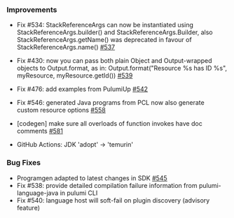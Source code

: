 ### Improvements

- Fix #534: StackReferenceArgs can now be instantiated using StackReferenceArgs.builder() and StackReferenceArgs.Builder, 
  also StackReferenceArgs.getName() was deprecated in favour of StackReferenceArgs.name()
[#537](https://github.com/pulumi/pulumi-java/pull/537)
- Fix #430: now you can pass both plain Object and Output-wrapped objects to Output.format, as in: Output.format("Resource %s has ID %s", myResource, myResource.getId())
[#539](https://github.com/pulumi/pulumi-java/pull/539)
- Fix #476: add examples from PulumiUp
[#542](https://github.com/pulumi/pulumi-java/pull/542)
- Fix #546: generated Java programs from PCL now also generate custom resource options
[#558](https://github.com/pulumi/pulumi-java/pull/558)
- [codegen] make sure all overloads of function invokes have doc comments
[#581](https://github.com/pulumi/pulumi-java/pull/581)

- GitHub Actions: JDK 'adopt' -> 'temurin'

### Bug Fixes

- Programgen adapted to latest changes in SDK
[#545](https://github.com/pulumi/pulumi-java/pull/545)
- Fix #538: provide detailed compilation failure information from pulumi-language-java in pulumi CLI
- Fix #540: language host will soft-fail on plugin discovery (advisory feature)

